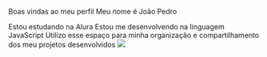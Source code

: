 Boas vindas ao meu perfil 
Meu nome é João Pedro

Estou estudando na Alura
Estou me desenvolvendo na linguagem JavaScript
Utilizo esse espaço para minha organização e compartilhamento dos meu projetos desenvolvidos
![](https://mir-s3-cdn-cf.behance.net/project_modules/hd/5eeea355389655.59822ff824b72.gif)
